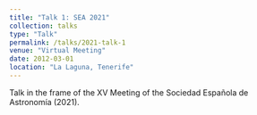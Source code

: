 ```yaml
---
title: "Talk 1: SEA 2021"
collection: talks
type: "Talk"
permalink: /talks/2021-talk-1
venue: "Virtual Meeting"
date: 2012-03-01
location: "La Laguna, Tenerife"
---
```


Talk in the frame of the XV Meeting of the Sociedad Española de Astronomía (2021).
